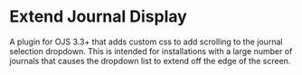 # Extend Journal Display

A plugin for OJS 3.3+ that adds custom css to add scrolling to the journal selection dropdown. This is intended for installations with a large number of journals that causes the dropdown list to extend off the edge of the screen.
